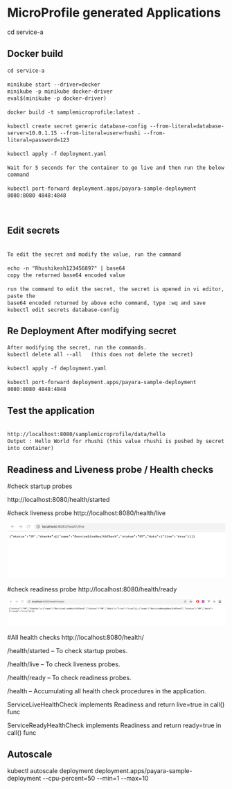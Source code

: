 # MicroProfile generated Applications

cd service-a

## Docker build
```
cd service-a

minikube start --driver=docker
minikube -p minikube docker-driver
eval$(minikube -p docker-driver)

docker build -t samplemicroprofile:latest .

kubectl create secret generic database-config --from-literal=database-server=10.0.1.15 --from-literal=user=rhushi --from-literal=password=123

kubectl apply -f deployment.yaml

Wait for 5 seconds for the container to go live and then run the below command

kubectl port-forward deployment.apps/payara-sample-deployment 8080:8080 4848:4848



```

## Edit secrets

```

To edit the secret and modify the value, run the command

echo -n "Rhushikesh123456897" | base64  
copy the returned base64 encoded value

run the command to edit the secret, the secret is opened in vi editor, paste the 
base64 encoded returned by above echo command, type :wq and save  
kubectl edit secrets database-config

```

## Re Deployment After modifying secret
```
After modifying the secret, run the commands.
kubectl delete all --all   (this does not delete the secret)

kubectl apply -f deployment.yaml

kubectl port-forward deployment.apps/payara-sample-deployment 8080:8080 4848:4848

```
## Test the application
```

http://localhost:8080/samplemicroprofile/data/hello
Output : Hello World for rhushi (this value rhushi is pushed by secret into container)

```

## Readiness and Liveness probe / Health checks

#check startup probes

http://localhost:8080/health/started

#check liveness probe
http://localhost:8080/health/live

![img_1.png](img_1.png)

#check readiness probe
http://localhost:8080/health/ready

![img.png](img.png)

#All health checks
http://localhost:8080/health/

/health/started – To check startup probes.

/health/live – To check liveness probes.

/health/ready – To check readiness probes.

/health – Accumulating all health check procedures in the application.

ServiceLiveHealthCheck implements Readiness and return live=true in call() func

ServiceReadyHealthCheck implements Readiness and return ready=true in call() func

## Autoscale
kubectl autoscale deployment deployment.apps/payara-sample-deployment --cpu-percent=50 --min=1 --max=10
